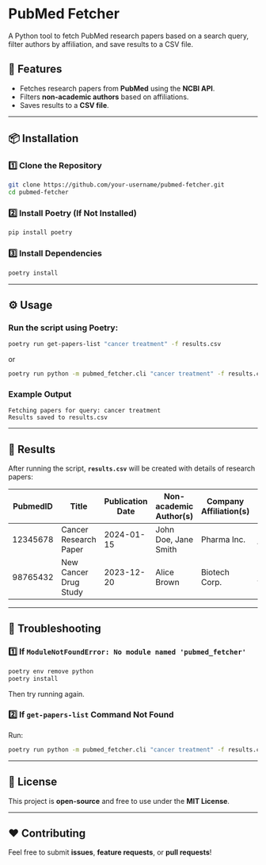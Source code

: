 # PubMed Fetcher

A Python tool to fetch PubMed research papers based on a search query, filter authors by affiliation, and save results to a CSV file.

## 🚀 Features
- Fetches research papers from **PubMed** using the **NCBI API**.
- Filters **non-academic authors** based on affiliations.
- Saves results to a **CSV file**.

---

## 📦 Installation

### 1️⃣ **Clone the Repository**
```sh
git clone https://github.com/your-username/pubmed-fetcher.git
cd pubmed-fetcher
```

### 2️⃣ **Install Poetry (If Not Installed)**
```sh
pip install poetry
```

### 3️⃣ **Install Dependencies**
```sh
poetry install
```

---

## ⚙️ **Usage**
### **Run the script using Poetry:**
```sh
poetry run get-papers-list "cancer treatment" -f results.csv
```
or  
```sh
poetry run python -m pubmed_fetcher.cli "cancer treatment" -f results.csv
```

### **Example Output**
```
Fetching papers for query: cancer treatment
Results saved to results.csv
```

---

## 📜 **Results**
After running the script, **`results.csv`** will be created with details of research papers:

| PubmedID  | Title                 | Publication Date | Non-academic Author(s) | Company Affiliation(s) | Corresponding Author Email |
|-----------|-----------------------|------------------|------------------------|-------------------------|----------------------------|
| 12345678  | Cancer Research Paper | 2024-01-15       | John Doe, Jane Smith   | Pharma Inc.             | john.doe@example.com       |
| 98765432  | New Cancer Drug Study | 2023-12-20       | Alice Brown            | Biotech Corp.           | alice.brown@example.com    |

---

## 🔧 **Troubleshooting**
### **1️⃣ If `ModuleNotFoundError: No module named 'pubmed_fetcher'`**
```sh
poetry env remove python
poetry install
```
Then try running again.

### **2️⃣ If `get-papers-list` Command Not Found**
Run:
```sh
poetry run python -m pubmed_fetcher.cli "cancer treatment" -f results.csv
```

---

## 📄 **License**
This project is **open-source** and free to use under the **MIT License**.

---

## ❤️ **Contributing**
Feel free to submit **issues**, **feature requests**, or **pull requests**!  


